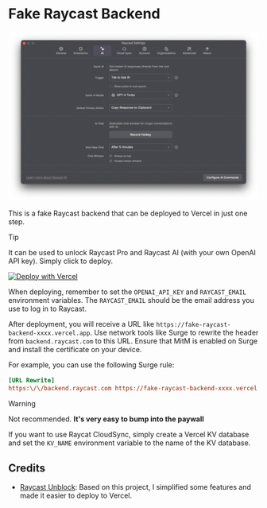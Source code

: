 # Fake Raycast Backend
![Raycast Sync](./assets/raycast.png)

This is a fake Raycast backend that can be deployed to Vercel in just one step.

> [!TIP]
> It can be used to unlock Raycast Pro and Raycast AI (with your own OpenAI API key). Simply click to deploy.

[![Deploy with Vercel](https://vercel.com/button)](https://vercel.com/new/clone?repository-url=https%3A%2F%2Fgithub.com%2Fourongxing%2Ffake-raycast-backend&env=OPENAI_API_KEY,RAYCAST_EMAIL&envDescription=Only%20users%20of%20this%20email%20can%20use%20it.&envLink=https%3A%2F%2Fgithub.com%2Fourongxing%2Ffake-raycast-backend%3Ftab%3Dreadme-ov-file%23fake-raycast-backend)

When deploying, remember to set the `OPENAI_API_KEY` and `RAYCAST_EMAIL` environment variables. The `RAYCAST_EMAIL` should be the email address you use to log in to Raycast.

After deployment, you will receive a URL like `https://fake-raycast-backend-xxxx.vercel.app`. Use network tools like Surge to rewrite the header from `backend.raycast.com` to this URL. Ensure that MitM is enabled on Surge and install the certificate on your device.

For example, you can use the following Surge rule:

```ini
[URL Rewrite]
https:\/\/backend.raycast.com https://fake-raycast-backend-xxxx.vercel.app header
```


> [!WARNING]
> Not recommended. **It's very easy to bump into the paywall**

If you want to use Raycat CloudSync, simply create a Vercel KV database and set the `KV_NAME` environment variable to the name of the KV database.

## Credits
- [Raycast Unblock](https://github.com/wibus-wee/raycast-unblock): Based on this project, I simplified some features and made it easier to deploy to Vercel.